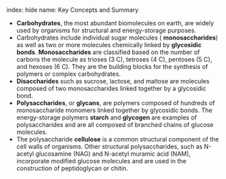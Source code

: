 index: hide
name: Key Concepts and Summary

  *  **Carbohydrates**, the most abundant biomolecules on earth, are widely used by organisms for structural and energy-storage purposes.
  * Carbohydrates include individual sugar molecules ( **monosaccharides**) as well as two or more molecules chemically linked by  **glycosidic bonds**.  **Monosaccharides** are classified based on the number of carbons the molecule as trioses (3 C), tetroses (4 C), pentoses (5 C), and hexoses (6 C). They are the building blocks for the synthesis of polymers or complex carbohydrates.
  *  **Disaccharides** such as sucrose, lactose, and maltose are molecules composed of two monosaccharides linked together by a glycosidic bond.
  *  **Polysaccharides**, or  **glycans**, are polymers composed of hundreds of monosaccharide monomers linked together by glycosidic bonds. The energy-storage polymers  **starch** and  **glycogen** are examples of polysaccharides and are all composed of branched chains of glucose molecules.
  * The polysaccharide  **cellulose** is a common structural component of the cell walls of organisms. Other structural polysaccharides, such as N-acetyl glucosamine (NAG) and N-acetyl muramic acid (NAM), incorporate modified glucose molecules and are used in the construction of peptidoglycan or chitin.

